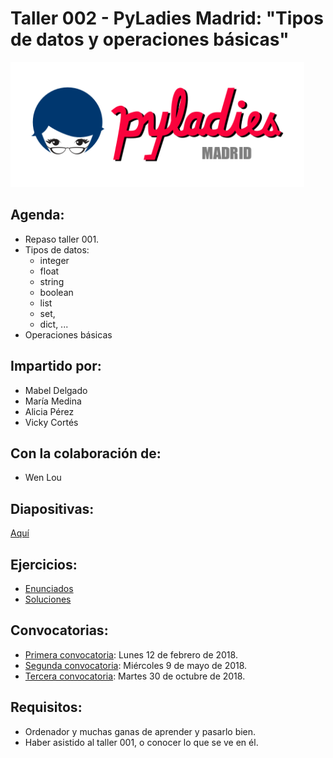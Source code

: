 # Taller 002 - PyLadies Madrid: "Tipos de datos y operaciones básicas"

<img src="./images/pyladiesmadrid_alargado.png" height="200"> 


## Agenda:

* Repaso taller 001.
* Tipos de datos: 
    * integer
    * float
    * string
    * boolean
    * list
    * set,
    * dict, ...
* Operaciones básicas


## Impartido por:
* Mabel Delgado
* María Medina
* Alicia Pérez
* Vicky Cortés


## Con la colaboración de:
* Wen Lou


## Diapositivas:
[Aquí](https://nbviewer.jupyter.org/github/PyLadiesMadrid/taller_002_tipos_datos_y_operaciones_basicas/blob/master/slides.ipynb)


## Ejercicios:
* [Enunciados](/ejercicios.ipynb)
* [Soluciones](/soluciones.ipynb)


## Convocatorias:

* [Primera convocatoria](https://www.meetup.com/PyLadiesMadrid/events/247325544/): Lunes 12 de febrero de 2018.
* [Segunda convocatoria](https://www.meetup.com/PyLadiesMadrid/events/249932679/): Miércoles 9 de mayo de 2018.
* [Tercera convocatoria](https://www.meetup.com/PyLadiesMadrid/events/255802009/): Martes 30 de octubre de 2018.


## Requisitos:

* Ordenador y muchas ganas de aprender y pasarlo bien.
* Haber asistido al taller 001, o conocer lo que se ve en él.

